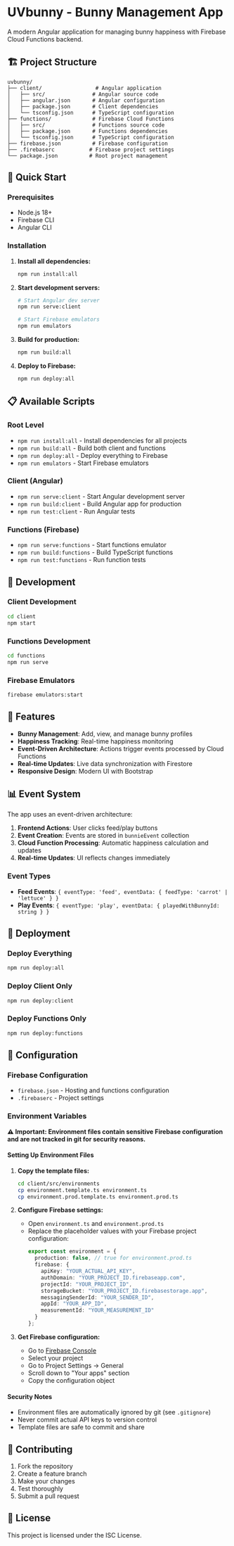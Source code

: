 # UVbunny - Bunny Management App

A modern Angular application for managing bunny happiness with Firebase Cloud Functions backend.

## 🏗️ Project Structure

```
uvbunny/
├── client/                 # Angular application
│   ├── src/               # Angular source code
│   ├── angular.json       # Angular configuration
│   ├── package.json       # Client dependencies
│   └── tsconfig.json      # TypeScript configuration
├── functions/             # Firebase Cloud Functions
│   ├── src/               # Functions source code
│   ├── package.json       # Functions dependencies
│   └── tsconfig.json      # TypeScript configuration
├── firebase.json          # Firebase configuration
├── .firebaserc           # Firebase project settings
└── package.json          # Root project management
```

## 🚀 Quick Start

### Prerequisites
- Node.js 18+
- Firebase CLI
- Angular CLI

### Installation

1. **Install all dependencies:**
   ```bash
   npm run install:all
   ```

2. **Start development servers:**
   ```bash
   # Start Angular dev server
   npm run serve:client
   
   # Start Firebase emulators
   npm run emulators
   ```

3. **Build for production:**
   ```bash
   npm run build:all
   ```

4. **Deploy to Firebase:**
   ```bash
   npm run deploy:all
   ```

## 📋 Available Scripts

### Root Level
- `npm run install:all` - Install dependencies for all projects
- `npm run build:all` - Build both client and functions
- `npm run deploy:all` - Deploy everything to Firebase
- `npm run emulators` - Start Firebase emulators

### Client (Angular)
- `npm run serve:client` - Start Angular development server
- `npm run build:client` - Build Angular app for production
- `npm run test:client` - Run Angular tests

### Functions (Firebase)
- `npm run serve:functions` - Start functions emulator
- `npm run build:functions` - Build TypeScript functions
- `npm run test:functions` - Run function tests

## 🔧 Development

### Client Development
```bash
cd client
npm start
```

### Functions Development
```bash
cd functions
npm run serve
```

### Firebase Emulators
```bash
firebase emulators:start
```

## 🎯 Features

- **Bunny Management**: Add, view, and manage bunny profiles
- **Happiness Tracking**: Real-time happiness monitoring
- **Event-Driven Architecture**: Actions trigger events processed by Cloud Functions
- **Real-time Updates**: Live data synchronization with Firestore
- **Responsive Design**: Modern UI with Bootstrap

## 📊 Event System

The app uses an event-driven architecture:

1. **Frontend Actions**: User clicks feed/play buttons
2. **Event Creation**: Events are stored in `bunnieEvent` collection
3. **Cloud Function Processing**: Automatic happiness calculation and updates
4. **Real-time Updates**: UI reflects changes immediately

### Event Types
- **Feed Events**: `{ eventType: 'feed', eventData: { feedType: 'carrot' | 'lettuce' } }`
- **Play Events**: `{ eventType: 'play', eventData: { playedWithBunnyId: string } }`

## 🚀 Deployment

### Deploy Everything
```bash
npm run deploy:all
```

### Deploy Client Only
```bash
npm run deploy:client
```

### Deploy Functions Only
```bash
npm run deploy:functions
```

## 📝 Configuration

### Firebase Configuration
- `firebase.json` - Hosting and functions configuration
- `.firebaserc` - Project settings

### Environment Variables

**⚠️ Important: Environment files contain sensitive Firebase configuration and are not tracked in git for security reasons.**

#### Setting Up Environment Files

1. **Copy the template files:**
   ```bash
   cd client/src/environments
   cp environment.template.ts environment.ts
   cp environment.prod.template.ts environment.prod.ts
   ```

2. **Configure Firebase settings:**
   - Open `environment.ts` and `environment.prod.ts`
   - Replace the placeholder values with your Firebase project configuration:
     ```typescript
     export const environment = {
       production: false, // true for environment.prod.ts
       firebase: {
         apiKey: "YOUR_ACTUAL_API_KEY",
         authDomain: "YOUR_PROJECT_ID.firebaseapp.com",
         projectId: "YOUR_PROJECT_ID",
         storageBucket: "YOUR_PROJECT_ID.firebasestorage.app",
         messagingSenderId: "YOUR_SENDER_ID",
         appId: "YOUR_APP_ID",
         measurementId: "YOUR_MEASUREMENT_ID"
       }
     };
     ```

3. **Get Firebase configuration:**
   - Go to [Firebase Console](https://console.firebase.google.com/)
   - Select your project
   - Go to Project Settings → General
   - Scroll down to "Your apps" section
   - Copy the configuration object

#### Security Notes
- Environment files are automatically ignored by git (see `.gitignore`)
- Never commit actual API keys to version control
- Template files are safe to commit and share

## 🤝 Contributing

1. Fork the repository
2. Create a feature branch
3. Make your changes
4. Test thoroughly
5. Submit a pull request

## 📄 License

This project is licensed under the ISC License.
